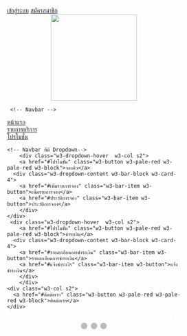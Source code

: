 <!DOCTYPE html>
<html>
<head> 
<meta name="viewport" content="width=device-width, initial-scale=1">      
<title>Ann Beauty</title>

<meta charset="UTF-8">
<meta name="viewport" content="width=device-width, initial-scale=1">
<link rel="stylesheet" href="https://www.w3schools.com/w3css/4/w3.css">
<link rel="stylesheet" href="https://fonts.googleapis.com/css?family=Inconsolata">

<style>
         /* จัดรูปแบบตำแหน่ง Logo */
     #img_container img{
  height: 200px;
  margin: auto auto;
  display: block;
}
 
/* // Slides */

 * {box-sizing: border-box}
body {font-family: Verdana, sans-serif; margin:0}
.mySlides {display: none}
img {vertical-align: middle;}

/* จัดรูปภาพ Slides */
.slideshow-container {
  max-width: 1350px;
  position: relative;
  margin: auto;
}

/* ปุ่มกดไปรูปต่อไป */
.prev, .next {
  cursor: pointer;
  position: absolute;
  top: 50%;
  width: auto;
  padding: 16px;
  margin-top: -22px;
  color: white;
  font-weight: bold;
  font-size: 18px;
  transition: 0.6s ease;
  border-radius: 0 3px 3px 0;
}

/* ตำแหน่งปุ่มถัดไปด้านขวา */
.next {
  right: 0;
  border-radius: 3px 0 0 3px;
}

/* On hover, add a black background color with a little bit see-through */
.prev:hover, .next:hover {
  background-color: rgba(0,0,0,0.8);
}

/* Caption text */
.text {
  color: #f2f2f2;
  font-size: 15px;
  padding: 8px 12px;
  position: absolute;
  bottom: 8px;
  width: 100%;
  text-align: center;
}

/* Number text (1/3 etc) */
.numbertext {
  color: #f2f2f2;
  font-size: 12px;
  padding: 8px 12px;
  position: absolute;
  top: 0;
}

/* The dots/bullets/indicators */
.dot {
  cursor: pointer;
  height: 15px;
  width: 15px;
  margin: 0 2px;
  background-color: #bbb;
  border-radius: 50%;
  display: inline-block;
  transition: background-color 0.6s ease;
}

.active, .dot:hover {
  background-color: #717171;
}

/* Fading animation */
.fade {
  -webkit-animation-name: fade;
  -webkit-animation-duration: 1.5s;
  animation-name: fade;
  animation-duration: 1.5s;
}

@-webkit-keyframes fade {
  from {opacity: .4} 
  to {opacity: 1}
}

@keyframes fade {
  from {opacity: .4} 
  to {opacity: 1}
}

/* On smaller screens, decrease text size */
@media only screen and (max-width: 300px) {
  .prev, .next,.text {font-size: 11px}
}


 
 
 </style>
</head>






<body>


<!-- // ด้านมุมบนขวา เข้าสู่ระบบและสมัครสมาชิก -->
 <div class="w3-right w3-hide-small">
      <a href="#เข้าสู่ระบบ" class="w3-bar-item w3-button  ">เข้าสู่ระบบ</a>
      <a href="#สมัครสมาชิก" class="w3-bar-item w3-button">สมัครสมาชิก</a>
</div> 


 <!-- Logo ร้าน -->
  <div id="img_container">
    <img src="img/Test3.png" />
    </div>

     <!-- Navbar -->
  <div class="w3-row w3-padding w3-pale-red">
    <div class="w3-col s2">
      <a href="#หน้าแรก" class="w3-button w3-pale-red w3-pale-red w3-block">หน้าแรก</a>
    </div>
    <div class="w3-col s2">
      <a href="#รายการบริการ" class="w3-button w3-pale-red w3-pale-red w3-block">รายการบริการ</a>
    </div>
    <div class="w3-col s2">
      <a href="#โปรโมชั่น" class="w3-button w3-pale-red w3-pale-red w3-block">โปรโมชั่น</a>
    </div>

    <!-- Navbar ที่มี Dropdown-->
        <div class="w3-dropdown-hover  w3-col s2">
        <a href="#โปรโมชั่น" class="w3-button w3-pale-red w3-pale-red w3-block">จองคิว</a>     
      <div class="w3-dropdown-content w3-bar-block w3-card-4">
        <a href="#เพิ่มรายการจอง" class="w3-bar-item w3-button">เพิ่มรายการจอง</a>
        <a href="#ประวัติการจอง" class="w3-bar-item w3-button">ประวัติการจอง</a>
        </div>
    </div>
     <div class="w3-dropdown-hover  w3-col s2">
        <a href="#โปรโมชั่น" class="w3-button w3-pale-red w3-pale-red w3-block">ชำระเงิน</a>     
      <div class="w3-dropdown-content w3-bar-block w3-card-4">
        <a href="#รายละเอียดการชำระเงิน" class="w3-bar-item w3-button">รายละเอียดการชำระเงิน</a>
        <a href="#แจ้งชำระเงิร" class="w3-bar-item w3-button">แจ้งชำระเงิน</a>
        </div>
        </div>  
    <div class="w3-col s2">
      <a href="#ติดต่อเรา" class="w3-button w3-pale-red w3-pale-red w3-block">ติดต่อเรา</a>
    </div>
  </div>
</div>


<!-- // slide show -->


<div class="slideshow-container">

<!-- <div class="mySlides fade">
  <div class="numbertext">1 / 3</div>
  <img src="img/5.jpg" style="width:100%">
  <div class="text">Caption Text</div>
</div> -->

<div class="mySlides fade">
  
  <img src="img/6.jpg" style="width:100%">
  <!-- <div class="text">Caption Two</div> -->
</div>
<div class="mySlides fade">
  <img src="img/4.jpg" style="width:100%"> 
</div>

<div class="mySlides fade">
  <img src="img/3.png" style="width:100%">
 
</div>


<a class="prev" onclick="plusSlides(-1)">&#10094;</a>
<a class="next" onclick="plusSlides(1)">&#10095;</a>

</div>
<br>

<div style="text-align:center">
  <span class="dot" onclick="currentSlide(1)"></span> 
  <span class="dot" onclick="currentSlide(2)"></span> 
  <span class="dot" onclick="currentSlide(3)"></span> 
</div>

<script>
var slideIndex = 1;
showSlides(slideIndex);

function plusSlides(n) {
  showSlides(slideIndex += n);
}

function currentSlide(n) {
  showSlides(slideIndex = n);
}

function showSlides(n) {
  var i;
  var slides = document.getElementsByClassName("mySlides");
  var dots = document.getElementsByClassName("dot");
  if (n > slides.length) {slideIndex = 1}    
  if (n < 1) {slideIndex = slides.length}
  for (i = 0; i < slides.length; i++) {
      slides[i].style.display = "none";  
  }
  for (i = 0; i < dots.length; i++) {
      dots[i].className = dots[i].className.replace(" active", "");
  }
  slides[slideIndex-1].style.display = "block";  
  dots[slideIndex-1].className += " active";
}
</script>





</body>
</html>
